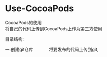 # Use-CocoaPods
CocoaPods的使用  
将自己的代码上传到CocoaPods上作为第三方使用

目录结构:



一:创建git仓库             
   将要发布的代码上传到git,

